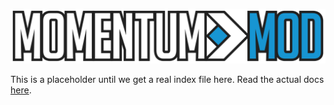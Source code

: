 ![](https://raw.githubusercontent.com/momentum-mod/docs/master/static/images/logo.png)

This is a placeholder until we get a real index file here. Read the actual docs [here](https://docs.momentum-mod.org/).
